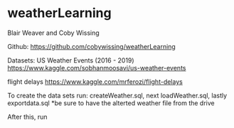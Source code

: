 # weatherLearning
Blair Weaver and Coby Wissing

Github: https://github.com/cobywissing/weatherLearning

Datasets:
US Weather Events (2016 - 2019) https://www.kaggle.com/sobhanmoosavi/us-weather-events

flight delays https://www.kaggle.com/mrferozi/flight-delays


To create the data sets run: createWeather.sql, next loadWeather.sql, lastly exportdata.sql
*be sure to have the alterted weather file from the drive

After this, run 
